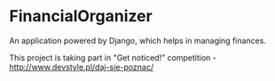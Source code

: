 # FinancialOrganizer
An application powered by Django, which helps in managing finances.

This project is taking part in "Get noticed!" competition - http://www.devstyle.pl/daj-sie-poznac/
